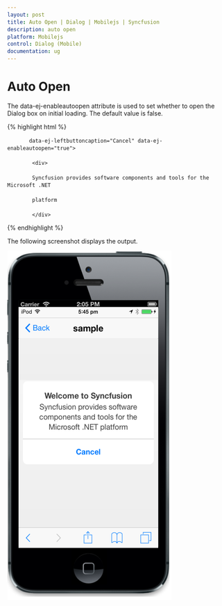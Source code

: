 ```yaml
---
layout: post
title: Auto Open | Dialog | Mobilejs | Syncfusion
description: auto open
platform: Mobilejs
control: Dialog (Mobile)
documentation: ug
---
```


# Auto Open

The data-ej-enableautoopen attribute is used to set whether to open the Dialog box on initial loading. The default value is false.

{% highlight html %}



<div id="alertdlg" data-role="ejmdialog" data-ej-title="Welcome to Syncfusion"

           data-ej-leftbuttoncaption="Cancel" data-ej-enableautoopen="true">

            <div>

            Syncfusion provides software components and tools for the Microsoft .NET 

            platform

            </div>

</div>



{% endhighlight %}



The following screenshot displays the output.

![](Auto-Open_images/Auto-Open_img1.png)




